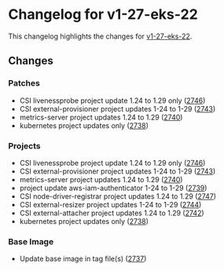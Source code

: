 # Changelog for v1-27-eks-22

This changelog highlights the changes for [v1-27-eks-22](https://github.com/aws/eks-distro/tree/v1-27-eks-22).

## Changes

### Patches
* CSI livenessprobe project update 1.24 to 1.29 only ([2746](https://github.com/aws/eks-distro/pull/2746))
* CSI external-provisioner project updates 1-24 to 1-29 ([2743](https://github.com/aws/eks-distro/pull/2743))
* metrics-server project updates 1.24 to 1.29 ([2740](https://github.com/aws/eks-distro/pull/2740))
* kubernetes project updates only ([2738](https://github.com/aws/eks-distro/pull/2738))

### Projects
* CSI livenessprobe project update 1.24 to 1.29 only ([2746](https://github.com/aws/eks-distro/pull/2746))
* CSI external-provisioner project updates 1-24 to 1-29 ([2743](https://github.com/aws/eks-distro/pull/2743))
* metrics-server project updates 1.24 to 1.29 ([2740](https://github.com/aws/eks-distro/pull/2740))
* project update aws-iam-authenticator 1-24 to 1-29 ([2739](https://github.com/aws/eks-distro/pull/2739))
* CSI node-driver-registrar project updates 1.24 to 1.29 ([2747](https://github.com/aws/eks-distro/pull/2747))
* CSI external-resizer project updates 1-24 to 1-29 ([2744](https://github.com/aws/eks-distro/pull/2744))
* CSI external-attacher project updates 1.24 to 1.29 ([2742](https://github.com/aws/eks-distro/pull/2742))
* kubernetes project updates only ([2738](https://github.com/aws/eks-distro/pull/2738))

### Base Image
* Update base image in tag file(s) ([2737](https://github.com/aws/eks-distro/pull/2737))

